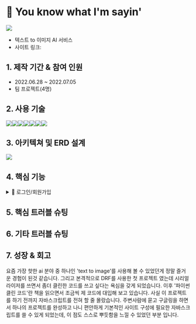# 📌 You know what I'm sayin'

<img src='https://velog.velcdn.com/images/tasha_han_1234/post/69414403-7a14-42e1-acb9-490194034a8e/image.png'>

- 텍스트 to 이미지 AI 서비스
- 사이트 링크: 

## 1. 제작 기간 & 참여 인원
- 2022.06.28 ~ 2022.07.05
- 팀 프로젝트(4명)

## 2. 사용 기술

<div style="display:flex">
    <img src="https://img.shields.io/badge/Python-3776AB?style=for-the-badge&logo=Python&logoColor=white">
    <img src="https://img.shields.io/badge/Django-092E20?style=for-the-badge&logo=Django&logoColor=white">
      <img src="https://img.shields.io/badge/JavaScript-F7DF1E?style=for-the-badge&logo=JavaScript&logoColor=white">
    <img src="https://img.shields.io/badge/HTML5-E34F26?style=for-the-badge&logo=HTML5&logoColor=white">
      <img src="https://img.shields.io/badge/CSS3-1572B6?style=for-the-badge&logo=CSS3&logoColor=white">
      <img src="https://img.shields.io/badge/MySQL-4169E1?style=for-the-badge&logo=MySQL&logoColor=white">
        <img src="https://img.shields.io/badge/PyTorch-EE4C2C?style=for-the-badge&logo=PyTorch&logoColor=white">
  </div>

## 3. 아키텍쳐 및 ERD 설계

<img src='https://velog.velcdn.com/images/tasha_han_1234/post/3a9841c6-21b2-4880-81ef-78ffd98b5cf8/image.png'>

## 4. 핵심 기능
<details close>
  <summary>📌 로그인/회원가입</summary>
  유효성 검사, 아이디 중복 검사, JWT Token사용, 카카오 소셜 로그인
</details>


## 5. 핵심 트러블 슈팅


## 6. 기타 트러블 슈팅




## 7. 성장 & 회고
요즘 가장 핫한 ai 분야 중 하나인 'text to image'를 사용해 볼 수 있었던게 정말 즐거운 경험이 된것 같습니다. 그리고 본격적으로 DRF를 사용한 첫 프로젝트 였는데 시리얼라이저를 쓰면서 좀더 클린한 코드를 쓰고 싶다는 욕심을 갖게 되었습니다. 이후 '파이썬 클린 코드'란 책을 읽으면서 조금씩 제 코드에 대입해 보고 있습니다. 
사실 이 프로젝트를 하기 전까지 자바스크립트를 전혀 할 줄 몰랐습니다. 주변사람에 묻고 구글링을 하면서 하나의 프로젝트를 완성하고 나니 편안하게 기본적인 사이트 구성에 필요한 자바스크립트를 쓸 수 있게 되었는데, 이 점도 스스로 뿌듯함을 느낄 수 있었던 부분 입니다.

